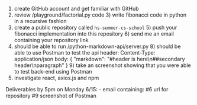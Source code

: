 1) create GitHub account and get familiar with GitHub
2) review /playground/factorial.py code
    3) write fibonacci code in python in a recursive fashion
4) create a public repository called `hs-summer-cs-school`
    5) push your fibonacci implementation into this repository
    6) send me an email containing your repository link
7) should be able to run /python-markdown-api/server.py
    8) should be able to use Postman to test the api
        header: Content-Type: application/json
        body:
            {
                "markdown": "#header is here\n##secondary header\nparagraph"
            }
    9) take an screenshot showing that you were able to test back-end using Postman
8) investigate react, axios.js and npm

Deliverables by 5pm on Monday 6/15:
    - email containing:
        #6 url for repository
        #9 screenshot of Postman